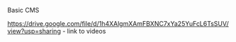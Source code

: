Basic CMS

https://drive.google.com/file/d/1h4XAlgmXAmFBXNC7xYa25YuFcL6TsSUV/view?usp=sharing - link to videos
